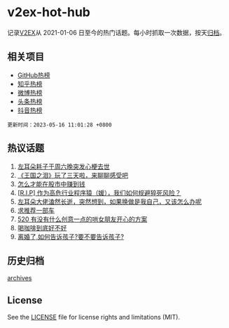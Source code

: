 # v2ex-hot-hub

 记录[V2EX](https://www.v2ex.com/)从 2021-01-06 日至今的热门话题。每小时抓取一次数据，按天[归档](archives)。
 
 ## 相关项目

- [GitHub热榜](https://github.com/it985/github-hot-hub)
- [知乎热榜](https://github.com/it985/zhihu-hot-hub)
- [微博热榜](https://github.com/it985/weibo-hot-hub)
- [头条热榜](https://github.com/it985/toutiao-hot-hub)
- [抖音热榜](https://github.com/it985/douyin-hot-hub)


 `更新时间：2023-05-16 11:01:28 +0800`

## 热议话题

1. [左耳朵耗子于周六晚突发心梗去世](https://www.v2ex.com/t/940072)
1. [《王国之泪》玩了三天啦，来聊聊感受吧](https://www.v2ex.com/t/940117)
1. [怎么才能在股市中赚到钱](https://www.v2ex.com/t/940070)
1. [[R.I.P] 作为高危行业程序猿（媛），我们如何规避猝死风险？](https://www.v2ex.com/t/940169)
1. [左耳朵大佬溘然长逝，突然想到，如果换做是我自己，又该怎么办呢](https://www.v2ex.com/t/940237)
1. [求推荐一部车](https://www.v2ex.com/t/940108)
1. [520 有没有什么创意一点的哄女朋友开心的方案](https://www.v2ex.com/t/940126)
1. [喝咖啡到底好不好](https://www.v2ex.com/t/940287)
1. [离婚了,如何告诉孩子?要不要告诉孩子?](https://www.v2ex.com/t/940203)

## 历史归档

[archives](archives)

## License

See the [LICENSE](LICENSE) file for license rights and limitations (MIT).
